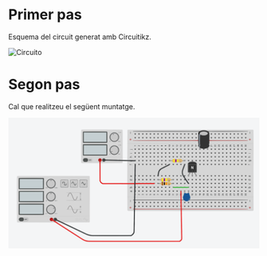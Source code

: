 # Primer pas

Esquema del circuit generat amb Circuitikz.

<img src="circuito.svg" alt="Circuito" width="300">

# Segon pas

Cal que realitzeu el següent muntatge.

![Circuito Electrónico](ejemplo2.svg)

